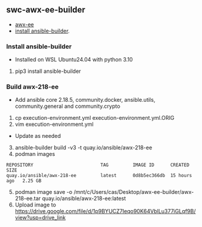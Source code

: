 ## swc-awx-ee-builder
* [awx-ee](https://github.com/ansible/awx-ee)
* [install ansible-builder](https://ansible-builder.readthedocs.io/en/stable/installation/).

### Install ansible-builder
* Installed on WSL Ubuntu24.04 with python 3.10
1. pip3 install ansible-builder

### Build awx-218-ee 
* Add ansible core 2.18.5, community.docker, ansible.utils, community.general and community.crypto

1. cp execution-environment.yml execution-environment.yml.ORIG
2. vim execution-environment.yml
* Update as needed
3. ansible-builder build -v3 -t quay.io/ansible/awx-218-ee
4. podman images
```
REPOSITORY                         TAG         IMAGE ID      CREATED        SIZE
quay.io/ansible/awx-218-ee         latest      0d8b5ec366db  15 hours ago   2.25 GB
```
5. podman image save -o /mnt/c/Users/cas/Desktop/awx-ee-builder/awx-218-ee.tar quay.io/ansible/awx-218-ee:latest
6. Upload image to https://drive.google.com/file/d/1p9BYUCZ7Ieqo90K64VblLu377iGLqf9B/view?usp=drive_link

